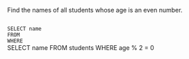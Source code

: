 Find the names of all students whose age is an even number.

<codeblock language="sql" dbName="students1.db" type="exercise" testMode="fixedInput">
<code>
SELECT name
FROM
WHERE
</code>

<solution editor="1">
SELECT name FROM students WHERE age % 2 = 0
</solution>
</codeblock>